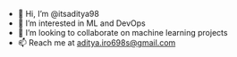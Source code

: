 - 👋 Hi, I’m @itsaditya98
- 👀 I’m interested in ML and DevOps
- 💞️ I’m looking to collaborate on machine learning projects 
- 📫 Reach me at aditya.iro698s@gmail.com

<!---
itsaditya98/itsaditya98 is a ✨ special ✨ repository because its `README.md` (this file) appears on your GitHub profile.
You can click the Preview link to take a look at your changes.
--->
